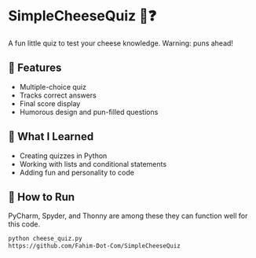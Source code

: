 
# SimpleCheeseQuiz 🧀❓

A fun little quiz to test your cheese knowledge. Warning: puns ahead!

## 🚀 Features

- Multiple-choice quiz
- Tracks correct answers
- Final score display
- Humorous design and pun-filled questions

## 🧠 What I Learned

- Creating quizzes in Python
- Working with lists and conditional statements
- Adding fun and personality to code

## 🔧 How to Run
PyCharm, Spyder, and Thonny are among these they can function well for this code.
```bash
python cheese_quiz.py
https://github.com/Fahim-Dot-Com/SimpleCheeseQuiz
```
